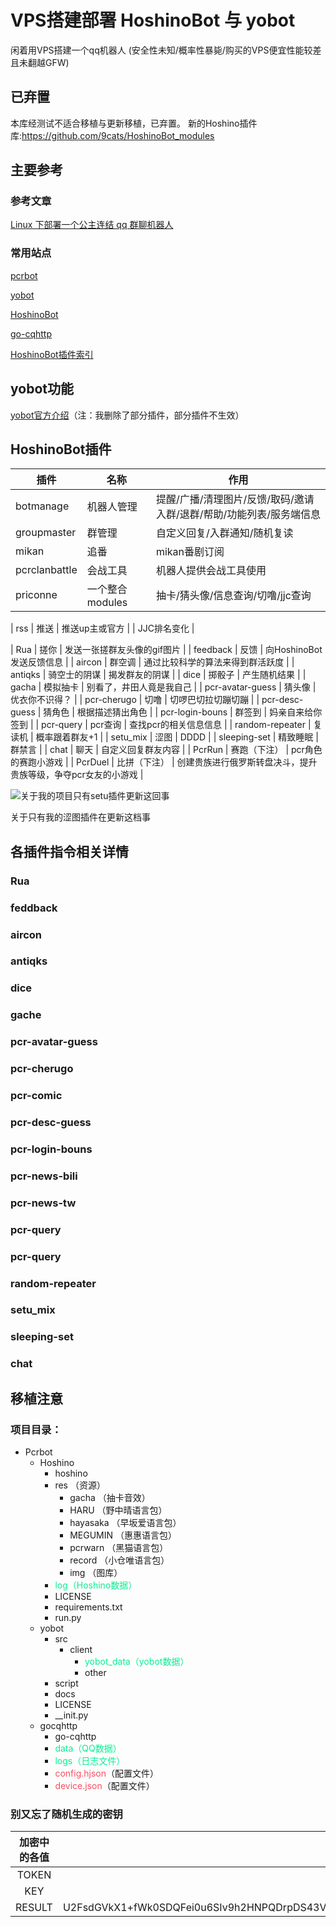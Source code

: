 # VPS搭建部署 HoshinoBot 与 yobot
闲着用VPS搭建一个qq机器人
(安全性未知/概率性暴毙/购买的VPS便宜性能较差且未翻越GFW)
## 已弃置
本库经测试不适合移植与更新移植，已弃置。
新的Hoshino插件库:https://github.com/9cats/HoshinoBot_modules
## 主要参考
### 参考文章
 [Linux 下部署一个公主连结 qq 群聊机器人](https://cn.pcrbot.com/deploy-a-priconne-bot-on-linux/)
### 常用站点
[pcrbot](https://cn.pcrbot.com/)

[yobot](https://yobot.win/)

[HoshinoBot](https://github.com/Ice-Cirno/HoshinoBot)

[go-cqhttp](https://docs.go-cqhttp.org/guide/#go-cqhttp)

[HoshinoBot插件索引](https://github.com/pcrbot/HoshinoBot-plugins-index)

## yobot功能
[yobot官方介绍](https://yobot.win/features/)（注：我删除了部分插件，部分插件不生效）
## HoshinoBot插件
| 插件 | 名称 | 作用 |
| ---- | --- | ---- |
| botmanage | 机器人管理 | 提醒/广播/清理图片/反馈/取码/邀请入群/退群/帮助/功能列表/服务端信息 |
| groupmaster | 群管理 | 自定义回复/入群通知/随机复读 |
| mikan | 追番 | mikan番剧订阅 |
| pcrclanbattle | 会战工具 | 机器人提供会战工具使用 |
| priconne | 一个整合modules | 抽卡/猜头像/信息查询/切噜/jjc查询 |


| rss | 推送 | 推送up主或官方 |
| JJC排名变化 |

| Rua | 搓你 | 发送一张搓群友头像的gif图片 |
| feedback | 反馈 | 向HoshinoBot发送反馈信息 |
| aircon | 群空调 | 通过比较科学的算法来得到群活跃度 |
| antiqks | 骑空士的阴谋 | 揭发群友的阴谋 |
| dice | 掷骰子 | 产生随机结果 |
| gacha | 模拟抽卡 | 别看了，井田人竟是我自己 |
| pcr-avatar-guess | 猜头像 | 优衣你不识得？ |
| pcr-cherugo | 切噜 | 切啰巴切拉切蹦切蹦 |
| pcr-desc-guess | 猜角色 | 根据描述猜出角色 |
| pcr-login-bouns | 群签到 | 妈亲自来给你签到 |
| pcr-query | pcr查询 | 查找pcr的相关信息信息 |
| random-repeater | 复读机 | 概率跟着群友+1 |
| setu_mix | 涩图 | DDDD |
| sleeping-set | 精致睡眠 | 群禁言 |
| chat | 聊天 | 自定义回复群友内容 |
| PcrRun | 赛跑（下注） | pcr角色的赛跑小游戏 |
| PcrDuel | 比拼（下注） | 创建贵族进行俄罗斯转盘决斗，提升贵族等级，争夺pcr女友的小游戏 |

![关于我的项目只有setu插件更新这回事](https://img-blog.csdnimg.cn/img_convert/93e4a4317f5ffdfb7bfd4e3a732f5181.png)

关于只有我的涩图插件在更新这档事

## 各插件指令相关详情

### Rua
### feddback
### aircon
### antiqks
### dice
### gache
### pcr-avatar-guess
### pcr-cherugo
### pcr-comic
### pcr-desc-guess
### pcr-login-bouns
### pcr-news-bili
### pcr-news-tw
### pcr-query
### pcr-query
### random-repeater
### setu_mix
### sleeping-set
### chat

## 移植注意

### 项目目录：
* Pcrbot
  * Hoshino
    * hoshino
    * res （资源）
      * gacha （抽卡音效）
      * HARU （野中晴语言包）
      * hayasaka （早坂爱语言包）
      * MEGUMIN （惠惠语言包）
      * pcrwarn （黑猫语言包）
      * record （小仓唯语言包）
      * img （图库）
    * <font color="#06f090">log（Hoshino数据）</font>
    * LICENSE
    * requirements.txt
    * run.py
  * yobot
    * src
      * client
        * <font color="#06f090">yobot_data（yobot数据）</font>
        * other
    * script
    * docs
    * LICENSE
    * __init.py
  * gocqhttp
    * go-cqhttp
    * <font color="#06f090">data（QQ数据）</font>
    * <font color="#06f090">logs（日志文件）</font>
    * <font color="#f65060">config.hjson</font>（配置文件）  
    * <font color="#f65060">device.json</font>（配置文件） 
  

### 别又忘了随机生成的密钥
| 加密中的各值 |  最常见的一种加密算法    |
|:--------:| -------------:|
|TOKEN| XXXXXXXXXXXXXXXX|
|KEY| IAMADIDI|
|RESULT| U2FsdGVkX1+fWk0SDQFei0u6SIv9h2HNPQDrpDS43VSd9raE1WCDWoxSfqaPjSmG|